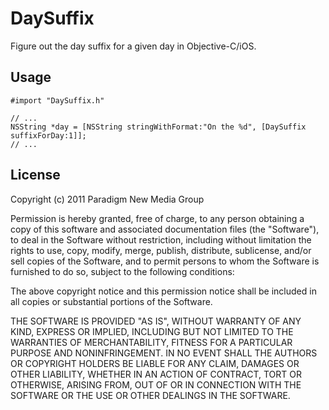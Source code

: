 # DaySuffix

Figure out the day suffix for a given day in Objective-C/iOS.

## Usage

    #import "DaySuffix.h"
    
    // ...
    NSString *day = [NSString stringWithFormat:"On the %d", [DaySuffix suffixForDay:1]];
    // ...

## License

Copyright (c) 2011 Paradigm New Media Group

Permission is hereby granted, free of charge, to any person obtaining a copy of this software and associated documentation files (the "Software"), to deal in the Software without restriction, including without limitation the rights to use, copy, modify, merge, publish, distribute, sublicense, and/or sell copies of the Software, and to permit persons to whom the Software is furnished to do so, subject to the following conditions:

The above copyright notice and this permission notice shall be included in all copies or substantial portions of the Software.

THE SOFTWARE IS PROVIDED "AS IS", WITHOUT WARRANTY OF ANY KIND, EXPRESS OR IMPLIED, INCLUDING BUT NOT LIMITED TO THE WARRANTIES OF MERCHANTABILITY, FITNESS FOR A PARTICULAR PURPOSE AND NONINFRINGEMENT. IN NO EVENT SHALL THE AUTHORS OR COPYRIGHT HOLDERS BE LIABLE FOR ANY CLAIM, DAMAGES OR OTHER LIABILITY, WHETHER IN AN ACTION OF CONTRACT, TORT OR OTHERWISE, ARISING FROM, OUT OF OR IN CONNECTION WITH THE SOFTWARE OR THE USE OR OTHER DEALINGS IN THE SOFTWARE.